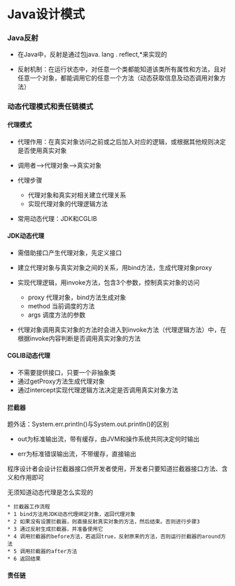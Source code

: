 # Java设计模式

### Java反射

* 在Java中，反射是通过包java. lang . reflect,*来实现的

* 反射机制：在运行状态中，对任意一个类都能知道该类所有属性和方法，且对任意一个对象，都能调用它的任意一个方法（动态获取信息及动态调用对象方法）

### 动态代理模式和责任链模式

#### 代理模式

* 代理作用：在真实对象访问之前或之后加入对应的逻辑，或根据其他规则决定是否使用真实对象
* 调用者-->代理对象-->真实对象
* 代理步骤
  * 代理对象和真实对相关建立代理关系
  * 实现代理对象的代理逻辑方法

* 常用动态代理：JDK和CGLIB

#### JDK动态代理

* 需借助接口产生代理对象，先定义接口
* 建立代理对象与真实对象之间的关系，用bind方法，生成代理对象proxy
* 实现代理逻辑，用invoke方法，包含3个参数，控制真实对象的访问
  * proxy 代理对象，bind方法生成对象
  * method 当前调度的方法
  * args 调度方法的参数

* 代理对象调用真实对象的方法时会进入到invoke方法（代理逻辑方法）中，在根据invoke内容判断是否调用真实对象的方法

#### CGLIB动态代理

* 不需要提供接口，只要一个非抽象类
* 通过getProxy方法生成代理对象
* 通过intercept实现代理逻辑方法决定是否调用真实对象方法

#### 拦截器

题外话：System.err.println()与System.out.println()的区别

* out为标准输出流，带有缓存，由JVM和操作系统共同决定何时输出

* err为标准错误输出流，不带缓存，直接输出

程序设计者会设计拦截器接口供开发者使用，开发者只要知道拦截器接口方法、含义和作用即可

无须知道动态代理是怎么实现的

```
* 拦截器工作流程
* 1 bind方法用JDK动态代理绑定对象，返回代理对象
* 2 如果没有设置拦截器，则直接反射真实对象的方法，然后结束。否则进行步骤3
* 3 通过反射生成拦截器，并准备使用它
* 4 调用拦截器的before方法，若返回true，反射原来的方法，否则运行拦截器的around方法
* 5 调用拦截器的after方法
* 6 返回结果
```

#### 责任链

